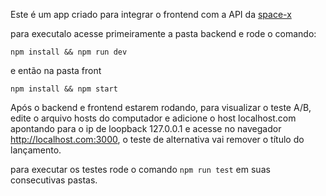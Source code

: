Este é um app criado para integrar o frontend com a API da [space-x](https://github.com/r-spacex/SpaceX-API)

para executalo acesse primeiramente a pasta backend e rode o comando:

`npm install && npm run dev`

e então na pasta front

`npm install && npm start`

Após o backend e frontend estarem rodando, para visualizar o teste A/B, edite o arquivo hosts do computador e adicione o host localhost.com apontando para o ip de loopback 127.0.0.1 e acesse no navegador http://localhost.com:3000, o teste de alternativa vai remover o título do lançamento.

para executar os testes rode o comando `npm run test` em suas consecutivas pastas. 